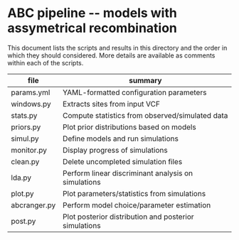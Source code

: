 ABC pipeline -- models with assymetrical recombination
======================================================

This document lists the scripts and results in this directory and the
order in which they should considered. More details are available as
comments within each of the scripts.

| file   | summary   |
| -- | -- |
| params.yml   | YAML-formatted configuration parameters               |
| windows.py   | Extracts sites from input VCF                         |
| stats.py     | Compute statistics from observed/simulated data       |
| priors.py    | Plot prior distributions based on models              |
| simul.py     | Define models and run simulations                     |
| monitor.py   | Display progress of simulations                       |
| clean.py     | Delete uncompleted simulation files                   |
| lda.py       | Perform linear discriminant analysis on simulations   |
| plot.py      | Plot parameters/statistics from simulations           |
| abcranger.py | Perform model choice/parameter estimation             |
| post.py      | Plot posterior distribution and posterior simulations |
